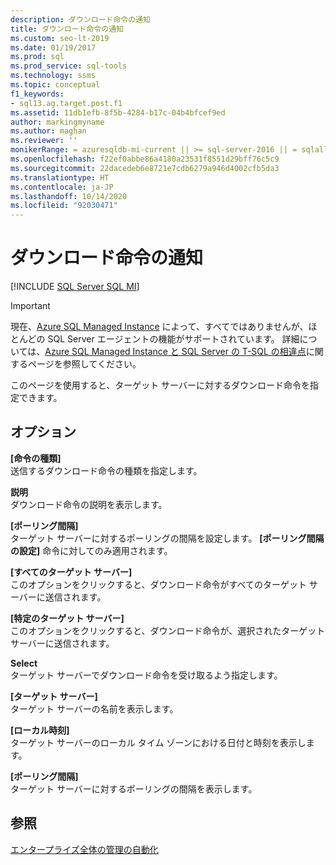 ```yaml
---
description: ダウンロード命令の通知
title: ダウンロード命令の通知
ms.custom: seo-lt-2019
ms.date: 01/19/2017
ms.prod: sql
ms.prod_service: sql-tools
ms.technology: ssms
ms.topic: conceptual
f1_keywords:
- sql13.ag.target.post.f1
ms.assetid: 11db1efb-8f5b-4284-b17c-04b4bfcef9ed
author: markingmyname
ms.author: maghan
ms.reviewer: ''
monikerRange: = azuresqldb-mi-current || >= sql-server-2016 || = sqlallproducts-allversions
ms.openlocfilehash: f22ef0abbe86a4180a23531f8551d29bff76c5c9
ms.sourcegitcommit: 22dacedeb6e8721e7cdb6279a946d4002cfb5da3
ms.translationtype: HT
ms.contentlocale: ja-JP
ms.lasthandoff: 10/14/2020
ms.locfileid: "92030471"
---
```

# <a name="post-download-instructions"></a>ダウンロード命令の通知
[!INCLUDE [SQL Server SQL MI](../../includes/applies-to-version/sql-asdbmi.md)]

> [!IMPORTANT]  
> 現在、[Azure SQL Managed Instance](/azure/sql-database/sql-database-managed-instance) によって、すべてではありませんが、ほとんどの SQL Server エージェントの機能がサポートされています。 詳細については、[Azure SQL Managed Instance と SQL Server の T-SQL の相違点](/azure/sql-database/sql-database-managed-instance-transact-sql-information#sql-server-agent)に関するページを参照してください。

このページを使用すると、ターゲット サーバーに対するダウンロード命令を指定できます。  
  
## <a name="options"></a>オプション  
**[命令の種類]**  
送信するダウンロード命令の種類を指定します。  
  
**説明**  
ダウンロード命令の説明を表示します。  
  
**[ポーリング間隔]**  
ターゲット サーバーに対するポーリングの間隔を設定します。 **[ポーリング間隔の設定]** 命令に対してのみ適用されます。  
  
**[すべてのターゲット サーバー]**  
このオプションをクリックすると、ダウンロード命令がすべてのターゲット サーバーに送信されます。  
  
**[特定のターゲット サーバー]**  
このオプションをクリックすると、ダウンロード命令が、選択されたターゲット サーバーに送信されます。  
  
**Select**  
ターゲット サーバーでダウンロード命令を受け取るよう指定します。  
  
**[ターゲット サーバー]**  
ターゲット サーバーの名前を表示します。  
  
**[ローカル時刻]**  
ターゲット サーバーのローカル タイム ゾーンにおける日付と時刻を表示します。  
  
**[ポーリング間隔]**  
ターゲット サーバーに対するポーリングの間隔を表示します。  
  
## <a name="see-also"></a>参照  
[エンタープライズ全体の管理の自動化](../../ssms/agent/automated-administration-across-an-enterprise.md)  
